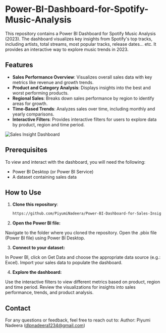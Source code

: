 # Power-BI-Dashboard-for-Spotify-Music-Analysis
This repository contains a Power BI Dashboard for Spotify Music Analysis (2023). The dashboard visualizes key insights from Spotify's top tracks, including artists, total streams, most popular tracks, release dates... etc. It provides an interactive way to explore music trends in 2023.

## Features

- **Sales Performance Overview**: Visualizes overall sales data with key metrics like revenue and growth trends.
- **Product and Category Analysis**: Displays insights into the best and worst performing products.
- **Regional Sales**: Breaks down sales performance by region to identify areas for growth.
- **Time-Based Trends**: Analyzes sales over time, including monthly and yearly comparisons.
- **Interactive Filters**: Provides interactive filters for users to explore data by product, region and time period.
  

![Sales Insight Dashboard](Assets/Dashboard.png)

## Prerequisites

To view and interact with the dashboard, you will need the following:
- Power BI Desktop (or Power BI Service)
- A dataset containing sales data 

## How to Use

1. **Clone this repository**:
   ```bash
   https://github.com/PiyumiNadeera/Power-BI-Dashboard-for-Sales-Insights.git

2. **Open the Power BI file:**
   
Navigate to the folder where you cloned the repository.
Open the .pbix file (Power BI file) using Power BI Desktop.

3. **Connect to your dataset:**
   
In Power BI, click on Get Data and choose the appropriate data source (e.g.: Excel).
Import your sales data to populate the dashboard.

4. **Explore the dashboard:**

Use the interactive filters to view different metrics based on product, region and time period.
Review the visualizations for insights into sales performance, trends, and product analysis.

## Contact
For any questions or feedback, feel free to reach out to:
Author: Piyumi Nadeera (dlpnadeera1234@gmail.com)